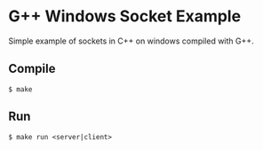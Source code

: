 # G++ Windows Socket Example
Simple example of sockets in C++ on windows compiled with G++.

## Compile
```
$ make
```

## Run
```
$ make run <server|client>
```